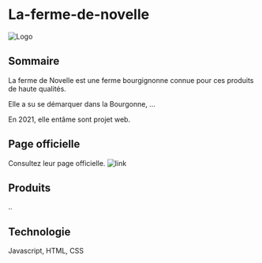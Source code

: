 # La-ferme-de-novelle

![Logo](https://github.com/julienLeMee/la-ferme-de-novelle/tree/main/ressources/logo.png)

## Sommaire 

La ferme de Novelle est une ferme bourgignonne connue pour ces produits de haute qualités.

Elle a su se démarquer dans la Bourgonne, ... 

En 2021, elle entâme sont projet web.

## Page officielle

Consultez leur page officielle.
![link]()

## Produits 

..

## Technologie 

Javascript, HTML, CSS
